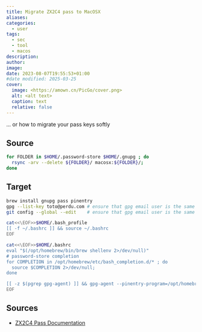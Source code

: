 ```yaml
---
title: Migrate ZX2C4 pass to MacOSX
aliases: 
categories:
  - user
tags:
  - sec
  - tool
  - macos
description: 
author: 
image: 
date: 2023-08-07T19:55:53+01:00
#date modified: 2025-03-25
cover:
  image: <https://amown.cn/PicGo/cover.png>
  alt: <alt text>
  caption: text
  relative: false
---
```

... or how to migrate your pass keys softly

## Source

```bash
for FOLDER in $HOME/.password-store $HOME/.gnupg ; do
  rsync -arv --delete ${FOLDER}/ macosx:${FOLDER}/;
done
```

## Target

```bash
brew install gnupg pass pinentry
gpg --list-key toto@perdu.com # ensure that gpg email user is the same as git email user
git config --global --edit    # ensure that gpg email user is the same as git email user

cat<<\EOF>>$HOME/.bash_profile
[[ -f ~/.bashrc ]] && source ~/.bashrc
EOF

cat<<\EOF>>$HOME/.bashrc
eval "$(/opt/homebrew/bin/brew shellenv 2>/dev/null)"
# password-store completion
for COMPLETION in /opt/homebrew/etc/bash_completion.d/* ; do
  source $COMPLETION 2>/dev/null;
done

[[ -z $(pgrep gpg-agent) ]] && gpg-agent --pinentry-program=/opt/homebrew/bin/pinentry-tty --daemon # for password-store
EOF
```

## Sources

* [ZX2C4 Pass Documentation](https://www.passwordstore.org/)
